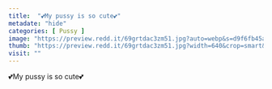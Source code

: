 ```yaml
---
title:  "💕My pussy is so cute💕"
metadate: "hide"
categories: [ Pussy ]
image: "https://preview.redd.it/69grtdac3zm51.jpg?auto=webp&s=d9f6fb45ab8b035cb832673771d64d1a364f8ee3"
thumb: "https://preview.redd.it/69grtdac3zm51.jpg?width=640&crop=smart&auto=webp&s=8ee92b3edc83544954e9bdc5ca74c2b0e2234b95"
visit: ""
---
```

💕My pussy is so cute💕
